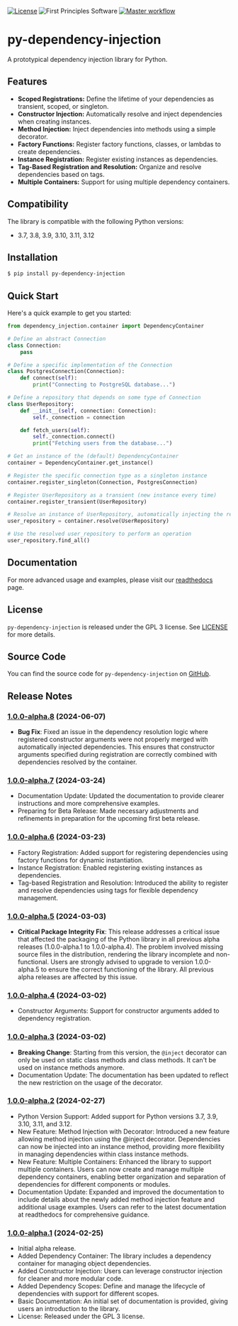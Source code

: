 [![License](https://img.shields.io/badge/License-GPLv3-blue.svg)](https://www.gnu.org/licenses/gpl-3.0.html)
![First Principles Software](https://img.shields.io/badge/Powered_by-First_Principles_Software-blue)
[![Master workflow](https://github.com/runemalm/py-dependency-injection/actions/workflows/master.yml/badge.svg?branch=master)](https://github.com/runemalm/py-dependency-injection/actions/workflows/master.yml)

# py-dependency-injection

A prototypical dependency injection library for Python.

## Features

- **Scoped Registrations:** Define the lifetime of your dependencies as transient, scoped, or singleton.
- **Constructor Injection:** Automatically resolve and inject dependencies when creating instances.
- **Method Injection:** Inject dependencies into methods using a simple decorator.
- **Factory Functions:** Register factory functions, classes, or lambdas to create dependencies.
- **Instance Registration:** Register existing instances as dependencies.
- **Tag-Based Registration and Resolution:** Organize and resolve dependencies based on tags.
- **Multiple Containers:** Support for using multiple dependency containers.

## Compatibility

The library is compatible with the following Python versions:

- 3.7, 3.8, 3.9, 3.10, 3.11, 3.12

## Installation

```bash
$ pip install py-dependency-injection
```

## Quick Start

Here's a quick example to get you started:

```python
from dependency_injection.container import DependencyContainer

# Define an abstract Connection
class Connection:
    pass

# Define a specific implementation of the Connection
class PostgresConnection(Connection):
    def connect(self):
        print("Connecting to PostgreSQL database...")

# Define a repository that depends on some type of Connection
class UserRepository:
    def __init__(self, connection: Connection):
        self._connection = connection

    def fetch_users(self):
        self._connection.connect()
        print("Fetching users from the database...")

# Get an instance of the (default) DependencyContainer
container = DependencyContainer.get_instance()

# Register the specific connection type as a singleton instance
container.register_singleton(Connection, PostgresConnection)

# Register UserRepository as a transient (new instance every time)
container.register_transient(UserRepository)

# Resolve an instance of UserRepository, automatically injecting the required Connection
user_repository = container.resolve(UserRepository)

# Use the resolved user_repository to perform an operation
user_repository.find_all()
```

## Documentation

For more advanced usage and examples, please visit our [readthedocs](https://py-dependency-injection.readthedocs.io/en/latest/) page.

## License

`py-dependency-injection` is released under the GPL 3 license. See [LICENSE](LICENSE) for more details.

## Source Code

You can find the source code for `py-dependency-injection` on [GitHub](https://github.com/runemalm/py-dependency-injection).

## Release Notes

### [1.0.0-alpha.8](https://github.com/runemalm/py-dependency-injection/releases/tag/v1.0.0-alpha.8) (2024-06-07)

- **Bug Fix**: Fixed an issue in the dependency resolution logic where registered constructor arguments were not properly merged with automatically injected dependencies. This ensures that constructor arguments specified during registration are correctly combined with dependencies resolved by the container.

### [1.0.0-alpha.7](https://github.com/runemalm/py-dependency-injection/releases/tag/v1.0.0-alpha.7) (2024-03-24)

- Documentation Update: Updated the documentation to provide clearer instructions and more comprehensive examples.
- Preparing for Beta Release: Made necessary adjustments and refinements in preparation for the upcoming first beta release.

### [1.0.0-alpha.6](https://github.com/runemalm/py-dependency-injection/releases/tag/v1.0.0-alpha.6) (2024-03-23)

- Factory Registration: Added support for registering dependencies using factory functions for dynamic instantiation.
- Instance Registration: Enabled registering existing instances as dependencies.
- Tag-based Registration and Resolution: Introduced the ability to register and resolve dependencies using tags for flexible dependency management.

### [1.0.0-alpha.5](https://github.com/runemalm/py-dependency-injection/releases/tag/v1.0.0-alpha.5) (2024-03-03)

- **Critical Package Integrity Fix**: This release addresses a critical issue that affected the packaging of the Python library in all previous alpha releases (1.0.0-alpha.1 to 1.0.0-alpha.4). The problem involved missing source files in the distribution, rendering the library incomplete and non-functional. Users are strongly advised to upgrade to version 1.0.0-alpha.5 to ensure the correct functioning of the library. All previous alpha releases are affected by this issue.

### [1.0.0-alpha.4](https://github.com/runemalm/py-dependency-injection/releases/tag/v1.0.0-alpha.4) (2024-03-02)

- Constructor Arguments: Support for constructor arguments added to dependency registration.

### [1.0.0-alpha.3](https://github.com/runemalm/py-dependency-injection/releases/tag/v1.0.0-alpha.3) (2024-03-02)

- **Breaking Change**: Starting from this version, the `@inject` decorator can only be used on static class methods and class methods. It can't be used on instance methods anymore.
- Documentation Update: The documentation has been updated to reflect the new restriction on the usage of the decorator.

### [1.0.0-alpha.2](https://github.com/runemalm/py-dependency-injection/releases/tag/v1.0.0-alpha.2) (2024-02-27)

- Python Version Support: Added support for Python versions 3.7, 3.9, 3.10, 3.11, and 3.12.
- New Feature: Method Injection with Decorator: Introduced a new feature allowing method injection using the @inject decorator. Dependencies can now be injected into an instance method, providing more flexibility in managing dependencies within class instance methods.
- New Feature: Multiple Containers: Enhanced the library to support multiple containers. Users can now create and manage multiple dependency containers, enabling better organization and separation of dependencies for different components or modules.
- Documentation Update: Expanded and improved the documentation to include details about the newly added method injection feature and additional usage examples. Users can refer to the latest documentation at readthedocs for comprehensive guidance.

### [1.0.0-alpha.1](https://github.com/runemalm/py-dependency-injection/releases/tag/v1.0.0-alpha.1) (2024-02-25)

- Initial alpha release.
- Added Dependency Container: The library includes a dependency container for managing object dependencies.
- Added Constructor Injection: Users can leverage constructor injection for cleaner and more modular code.
- Added Dependency Scopes: Define and manage the lifecycle of dependencies with support for different scopes.
- Basic Documentation: An initial set of documentation is provided, giving users an introduction to the library.
- License: Released under the GPL 3 license.
